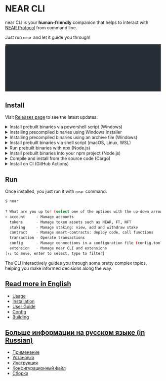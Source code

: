 # NEAR CLI

near CLI is your **human-friendly** companion that helps to interact with [NEAR Protocol](https://near.org) from command line.

Just run `near` and let it guide you through!

<p>
  <img src="docs/media/create-account.svg" alt="" width="1200">
</p>

## Install

Visit [Releases page](https://github.com/near/near-cli-rs/releases/) to see the latest updates.

<details>
  <summary>Install prebuilt binaries via powershell script (Windows)</summary>

```sh
irm https://github.com/near/near-cli-rs/releases/latest/download/near-cli-rs-installer.ps1 | iex
```

https://github.com/user-attachments/assets/7d5d090e-4885-4c27-9d0f-045905952071

</details>

<details>
  <summary>Installing precompiled binaries using Windows Installer</summary>

  
https://github.com/user-attachments/assets/607f797b-0412-4741-984b-6b6032d05262

</details>

<details>
  <summary>Installing precompiled binaries using an archive file (Windows)</summary>

  
https://github.com/user-attachments/assets/4a7e4633-1957-4dc2-a032-827fa9c06c29

</details>

<details>
  <summary>Install prebuilt binaries via shell script (macOS, Linux, WSL)</summary>

```sh
irm https://github.com/near/near-cli-rs/releases/latest/download/near-cli-rs-installer.ps1 | iex
```
</details>

<details>
  <summary>Run prebuilt binaries with npx (Node.js)</summary>

```sh
npx near-cli-rs
```
</details>

<details>
  <summary>Install prebuilt binaries into your npm project (Node.js)</summary>

```sh
npm install near-cli-rs
```
</details>

<details>
  <summary>Compile and install from the source code (Cargo)</summary>

Install it with `cargo`, just make sure you have [Rust](https://rustup.rs) installed on your computer.

```bash
cargo install near-cli-rs
```

or, install the most recent version from git repository:

```bash
$ cargo install --git https://github.com/near/near-cli-rs
```
</details>

<details>
  <summary>Install on CI (GitHub Actions)</summary>

It is often desirable to use `near` CLI from CI to automate some actions, so here is an example of how you can make a function call during CI:

```yml
name: Release
on:
  push:
    branches: [main]

jobs:
  deploy-widgets:
    runs-on: ubuntu-latest
    name: Make a function call on mainnet
    env:
      NEAR_NETWORK_CONNECTION: mainnet
      NEAR_CONTRACT_ACCOUNT_ID: ${{ vars.NEAR_CONTRACT_ACCOUNT_ID }}
      NEAR_SIGNER_ACCOUNT_ID: ${{ vars.NEAR_SIGNER_ACCOUNT_ID }}
      NEAR_SIGNER_ACCOUNT_PUBLIC_KEY: ${{ vars.NEAR_SIGNER_ACCOUNT_PUBLIC_KEY }}
      NEAR_SIGNER_ACCOUNT_PRIVATE_KEY: ${{ secrets.NEAR_SIGNER_ACCOUNT_PRIVATE_KEY }}

    steps:
    - name: Checkout repository
      uses: actions/checkout@v2

    - name: Install near CLI
      run: |
        curl --proto '=https' --tlsv1.2 -LsSf https://github.com/near/near-cli-rs/releases/download/v0.7.4/near-cli-rs-installer.sh | sh

    - name: Call some function
      run: |
        near contract call-function as-transaction "$NEAR_CONTRACT_ACCOUNT_ID" 'function_name_here' json-args '{}' prepaid-gas '100 TeraGas' attached-deposit '0 NEAR' sign-as "$NEAR_SIGNER_ACCOUNT_ID" network-config "$NEAR_NETWORK_CONNECTION" sign-with-plaintext-private-key --signer-public-key "$NEAR_SIGNER_ACCOUNT_PUBLIC_KEY" --signer-private-key "$NEAR_SIGNER_ACCOUNT_PRIVATE_KEY" send
```

You will need to configure GitHub Actions Secrets and Variables and once it is ready, this CI will only take a couple of _seconds_ to complete!

See how it is used by [DevHub]([https://github.com/near/devgigsboard](https://github.com/NEAR-DevHub/neardevhub-contract/blob/05fb66ac307d84347f29e8e3ab9f429a78cb6513/.github/workflows/release.yml#L30-L41)).
</details>

## Run

Once installed, you just run it with `near` command:

```bash
$ near

? What are you up to? (select one of the options with the up-down arrows on your keyboard and press Enter)
> account     - Manage accounts
  tokens      - Manage token assets such as NEAR, FT, NFT
  staking     - Manage staking: view, add and withdraw stake
  contract    - Manage smart-contracts: deploy code, call functions
  transaction - Operate transactions
  config      - Manage connections in a configuration file (config.toml)
  extension   - Manage near CLI and extensions
[↑↓ to move, enter to select, type to filter]
```

The CLI interactively guides you through some pretty complex topics, helping you make informed decisions along the way.

## [Read more in English](docs/README.en.md)  
  - [Usage](docs/README.en.md#usage)
  - [Installation](docs/README.en.md#installation)
  - [User Guide](docs/README.en.md#user-guide)
  - [Config](docs/README.en.md#config)
  - [Building](docs/README.en.md#building)

## [Больше информации на русском языке (in Russian)](docs/README.ru.md)
  - [Применение](docs/README.ru.md#применение)
  - [Установка](docs/README.ru.md#установка)
  - [Инструкция](docs/README.ru.md#инструкция)
  - [Конфигурационный файл](docs/README.ru.md#конфигурационный-файл)
  - [Сборка](docs/README.ru.md#сборка)
